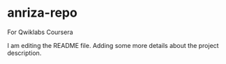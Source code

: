 # anriza-repo
For Qwiklabs Coursera

I am editing the README file. Adding some more details about the project description.
